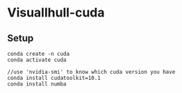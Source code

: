 # Visuallhull-cuda

## Setup

```
conda create -n cuda
conda activate cuda

//use 'nvidia-smi' to know which cuda version you have
conda install cudatoolkit=10.1
conda install numba
```